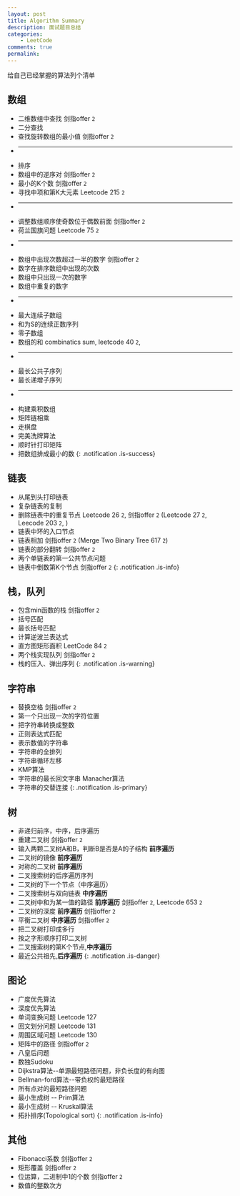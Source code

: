 ```yaml
---
layout: post
title: Algorithm Summary
description: 面试题目总结
categories:
    - LeetCode
comments: true
permalink: 
---
```

给自己已经掌握的算法列个清单

## 数组
  *  二维数组中查找 剑指offer `2`
  *  二分查找
  *  查找旋转数组的最小值 剑指offer `2`
  *  ---
  *  排序
  *  数组中的逆序对  剑指offer `2`
  *  最小的K个数  剑指offer `2`
  *  寻找中项和第K大元素 Leetcode 215 `2`
  *	 ---
  *  调整数组顺序使奇数位于偶数前面  剑指offer `2`
  *  荷兰国旗问题 Leetcode 75 `2`
  *  ---
  *  数组中出现次数超过一半的数字  剑指offer `2`
  *  数字在排序数组中出现的次数
  *  数组中只出现一次的数字
  *  数组中重复的数字
  *  ---
  *  最大连续子数组
  *  和为S的连续正数序列
  *  零子数组
  *  数组的和 combinatics sum, leetcode 40 `2`,
  *  ---
  *  最长公共子序列
  *  最长递增子序列
  *  ---
  *  构建乘积数组
  *  矩阵链相乘
  *  走棋盘
  *  完美洗牌算法
  *  顺时针打印矩阵
  *  把数组排成最小的数
{: .notification .is-success}

## 链表
  *  从尾到头打印链表
  *  复杂链表的复制
  *  删除链表中的重复节点  Leetcode 26 `2`, 剑指offer `2` (Leetcode 27 `2`, Leecode 203 `2`, )
  *  链表中环的入口节点 
  *  链表相加  剑指offer `2` (Merge Two Binary Tree 617 `2`)
  *  链表的部分翻转 剑指offer `2`
  *  两个单链表的第一公共节点问题
  *  链表中倒数第K个节点 剑指offer `2`
{: .notification .is-info}

## 栈，队列
  *  包含min函数的栈 剑指offer `2`
  *  括号匹配
  *  最长括号匹配
  *  计算逆波兰表达式
  *  直方图矩形面积 LeetCode 84 `2`
  *  两个栈实现队列 剑指offer `2`
  *  栈的压入、弹出序列
{: .notification .is-warning}

## 字符串
  *  替换空格 剑指offer `2`
  *  第一个只出现一次的字符位置
  *  把字符串转换成整数
  *  正则表达式匹配
  *  表示数值的字符串
  *  字符串的全排列
  *  字符串循环左移
  *  KMP算法
  *  字符串的最长回文字串 Manacher算法
  *  字符串的交替连接
{: .notification .is-primary}

## 树
  *  非递归前序，中序，后序遍历
  *  重建二叉树 剑指offer `2`
  *  输入两颗二叉树A和B，判断B是否是A的子结构 **前序遍历**
  *  二叉树的镜像 **前序遍历**
  *  对称的二叉树 **前序遍历**
  *  二叉搜索树的后序遍历序列
  *  二叉树的下一个节点（中序遍历）
  *  二叉搜索树与双向链表 **中序遍历**
  *  二叉树中和为某一值的路径 **前序遍历** 剑指offer `2`, Leetcode 653 `2`
  *  二叉树的深度 **前序遍历** 剑指offer `2`
  *  平衡二叉树 **中序遍历** 剑指offer `2`
  *  把二叉树打印成多行
  *  按之字形顺序打印二叉树
  *  二叉搜索树的第K个节点,**中序遍历**
  *  最近公共祖先,**后序遍历**
{: .notification .is-danger}

## 图论
  *  广度优先算法
  *  深度优先算法
  *  单词变换问题 Leetcode 127
  *  回文划分问题 Leetcode 131
  *  周围区域问题 Leetcode 130
  *  矩阵中的路径 剑指offer `2`
  *  八皇后问题
  *  数独Sudoku
  *  Dijkstra算法--单源最短路径问题，非负长度的有向图
  *  Bellman-ford算法--带负权的最短路径
  *  所有点对的最短路径问题
  *  最小生成树 -- Prim算法
  *  最小生成树 -- Kruskal算法
  *  拓扑排序(Topological sort)
{: .notification .is-info}

## 其他
  *  Fibonacci系数 剑指offer `2`
  *  矩形覆盖 剑指offer `2`
  *  位运算，二进制中1的个数 剑指offer `2`
  *  数值的整数次方